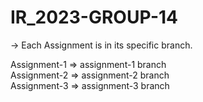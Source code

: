 # IR_2023-GROUP-14

-> Each Assignment is in its specific branch.

Assignment-1 => assignment-1 branch <br/>
Assignment-2 => assignment-2 branch <br/>
Assignment-3 => assignment-3 branch <br/>
